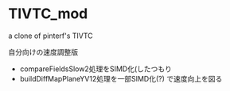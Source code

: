 # TIVTC_mod
a clone of pinterf's TIVTC

自分向けの速度調整版
- compareFieldsSlow2処理をSIMD化(したつもり
- buildDiffMapPlaneYV12処理を一部SIMD化(?)
で速度向上を図る
